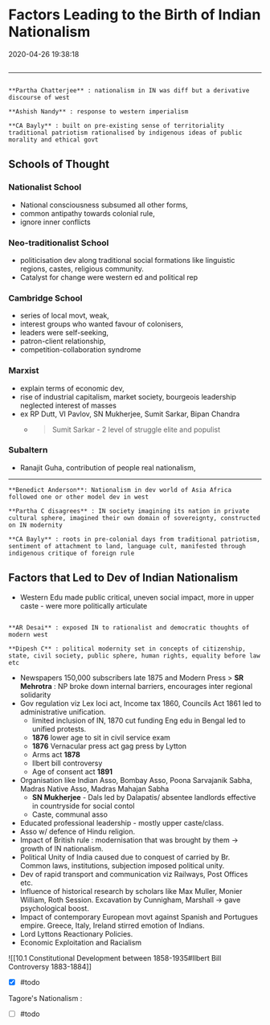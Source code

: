 # Factors Leading to the Birth of Indian Nationalism

2020-04-26 19:38:18

```toc
```

---

```ad-Views

**Partha Chatterjee** : nationalism in IN was diff but a derivative discourse of west

**Ashish Nandy** : response to western imperialism

**CA Bayly** : built on pre-existing sense of territoriality traditional patriotism rationalised by indigenous ideas of public morality and ethical govt

```

## Schools of Thought

### Nationalist School

- National consciousness subsumed all other forms,
- common antipathy towards colonial rule,
- ignore inner conflicts

### Neo-traditionalist School

- politicisation dev along traditional social formations like linguistic regions, castes, religious community.
- Catalyst for change were western ed and political rep

### Cambridge School

- series of local movt, weak,
- interest groups who wanted favour of colonisers,
- leaders were self-seeking,
- patron-client relationship,
- competition-collaboration syndrome

### Marxist

- explain terms of economic dev,
- rise of industrial capitalism, market society, bourgeois leadership neglected interest of masses
- ex RP Dutt, VI Pavlov, SN Mukherjee, Sumit Sarkar, Bipan Chandra
	- > Sumit Sarkar - 2 level of struggle elite and populist

### Subaltern

- Ranajit Guha, contribution of people real nationalism,
---

```ad-Views
**Benedict Anderson**: Nationalism in dev world of Asia Africa followed one or other model dev in west

**Partha C disagrees** : IN society imagining its nation in private cultural sphere, imagined their own domain of sovereignty, constructed on IN modernity

**CA Bayly** : roots in pre-colonial days from traditional patriotism, sentiment of attachment to land, language cult, manifested through indigenous critique of foreign rule
```

## Factors that Led to Dev of Indian Nationalism

- Western Edu made public critical, uneven social impact, more in upper caste - were more politically articulate

```ad-Views

**AR Desai** : exposed IN to rationalist and democratic thoughts of modern west

**Dipesh C** : political modernity set in concepts of citizenship, state, civil society, public sphere, human rights, equality before law etc

```

- Newspapers 150,000 subscribers late 1875 and Modern Press
      > **SR Mehrotra** : NP broke down internal barriers, encourages inter regional solidarity
- Gov regulation viz Lex loci act, Income tax 1860, Councils Act 1861 led to administrative unification.
	- limited inclusion of IN, 1870 cut funding Eng edu in Bengal led to unified protests.
    - **1876** lower age to sit in civil service exam
    - **1876** Vernacular press act gag press by Lytton
    - Arms act **1878**
    - Ilbert bill controversy
    - Age of consent act **1891**
- Organisation like Indian Asso, Bombay Asso, Poona Sarvajanik Sabha, Madras Native Asso, Madras Mahajan Sabha
    - **SN Mukherjee** - Dals led by Dalapatis/ absentee landlords effective in countryside for social contol
    - Caste, communal asso
- Educated professional leadership - mostly upper caste/class.
- Asso w/ defence of Hindu religion.
- Impact of British rule : modernisation that was brought by them -> growth of IN nationalism.
- Political Unity of India caused due to conquest of carried by Br. Common laws, institutions, subjection imposed political unity.
- Dev of rapid transport and communication viz Railways, Post Offices etc.
- Influence of historical research by scholars like Max Muller, Monier William, Roth Session. Excavation by Cunnigham, Marshall -> gave psychological boost.
- Impact of contemporary European movt against Spanish and Portugues empire. Greece, Italy, Ireland stirred emotion of Indians.
- Lord Lyttons Reactionary Policies.
- Economic Exploitation and Racialism

![[10.1 Constitutional Development between 1858-1935#Ilbert Bill Controversy 1883-1884]]

- [x] #todo

Tagore's Nationalism :

- [ ] #todo
